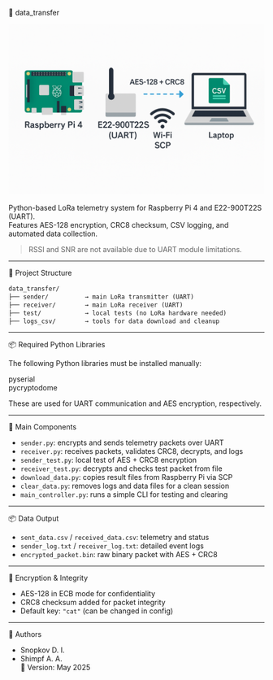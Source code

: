 📡 data_transfer

<p align="center">
  <img src="docs/img/Image for Raspberry.png" alt="LoRa telemetry system diagram" width="600">
</p>

Python-based LoRa telemetry system for Raspberry Pi 4 and E22-900T22S (UART).  
Features AES-128 encryption, CRC8 checksum, CSV logging, and automated data collection.

> RSSI and SNR are not available due to UART module limitations.

---

📁 Project Structure

```
data_transfer/
├── sender/          → main LoRa transmitter (UART)
├── receiver/        → main LoRa receiver (UART)
├── test/            → local tests (no LoRa hardware needed)
├── logs_csv/        → tools for data download and cleanup
```

---

📦 Required Python Libraries

The following Python libraries must be installed manually:

pyserial  
pycryptodome

These are used for UART communication and AES encryption, respectively.


---

🔧 Main Components

- `sender.py`: encrypts and sends telemetry packets over UART
- `receiver.py`: receives packets, validates CRC8, decrypts, and logs
- `sender_test.py`: local test of AES + CRC8 encryption
- `receiver_test.py`: decrypts and checks test packet from file
- `download_data.py`: copies result files from Raspberry Pi via SCP
- `clear_data.py`: removes logs and data files for a clean session
- `main_controller.py`: runs a simple CLI for testing and clearing

---

📦 Data Output

- `sent_data.csv` / `received_data.csv`: telemetry and status
- `sender_log.txt` / `receiver_log.txt`: detailed event logs
- `encrypted_packet.bin`: raw binary packet with AES + CRC8

---

🔐 Encryption & Integrity

- AES-128 in ECB mode for confidentiality
- CRC8 checksum added for packet integrity
- Default key: `"cat"` (can be changed in config)

---

👥 Authors

- Snopkov D. I.  
- Shimpf A. A.  
📅 Version: May 2025

